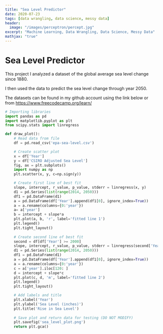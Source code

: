 ```yaml
---
title: "Sea Level Predictor"
date: 2020-07-23
tags: [data wrangling, data science, messy data]
header:
  image: "/images/perceptron/percept.jpg"
excerpt: "Machine Learning, Data Wrangling, Data Science, Messy Data"
mathjax: "true"
---
```


# Sea Level Predictor

This project I analyzed a dataset of the global average sea level change since 1880. 

I then used the data to predict the sea level change through year 2050.

The datasets can be found in my github account using the link below or from https://www.freecodecamp.org/learn/

```python
# Importing libraries
import pandas as pd
import matplotlib.pyplot as plt
from scipy.stats import linregress

def draw_plot():
    # Read data from file
    df = pd.read_csv('epa-sea-level.csv')

    # Create scatter plot
    x = df['Year']
    y = df['CSIRO Adjusted Sea Level']
    fig, ax = plt.subplots()
    import numpy as np
    plt.scatter(x, y, c=np.sign(y))

    # Create first line of best fit
    slope, intercept, r_value, p_value, stderr = linregress(x, y)
    d1 = pd.Series(list(range(2014, 2050)))
    df1 = pd.DataFrame(d1)
    a = pd.DataFrame(df['Year'].append(df1[0], ignore_index=True))
    a = a.rename(columns={0:'year'})
    a= a['year']
    b = intercept + slope*a
    plt.plot(a, b, 'r', label='fitted line 1')
    plt.legend()
    plt.tight_layout()
    
    # Create second line of best fit
    second = df[df['Year'] >= 2000]
    slope, intercept, r_value, p_value, stderr = linregress(second['Year'], second['CSIRO Adjusted Sea Level'])
    d1 = pd.Series(list(range(2014, 2050)))
    df1 = pd.DataFrame(d1)
    a = pd.DataFrame(df['Year'].append(df1[0], ignore_index=True))
    a = a.rename(columns={0:'year'})
    c = a['year'].iloc[120: ]
    d = intercept + slope*c
    plt.plot(c, d, 'm', label='fitted line 2')
    plt.legend()
    plt.tight_layout()

    # Add labels and title
    plt.xlabel('Year')
    plt.ylabel('Sea Level (inches)')
    plt.title('Rise in Sea Level')
    
    # Save plot and return data for testing (DO NOT MODIFY)
    plt.savefig('sea_level_plot.png')
    return plt.gca()
```
